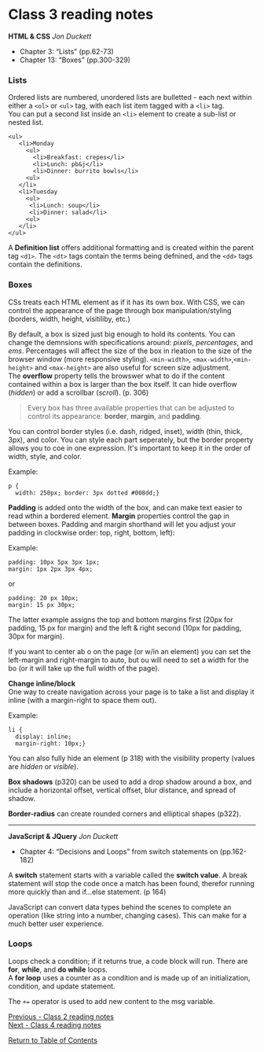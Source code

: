 # Class 3 reading notes

**HTML & CSS** *Jon Duckett*

- Chapter 3: “Lists” (pp.62-73)
- Chapter 13: “Boxes” (pp.300-329)

### Lists
Ordered lists are numbered, unordered lists are bulletted - each next within either a `<ol>` or `<ul>` tag, with each list item tagged with a `<li>` tag.  
You can put a second list inside an `<li>` element to create a sub-list or nested list.
```
<ul>
   <li>Monday
     <ul>
       <li>Breakfast: crepes</li>
       <li>Lunch: pb&j</li>
       <li>Dinner: burrito bowls</li>
     <ul>
   </li>
   <li>Tuesday
     <ul>
      <li>Lunch: soup</li>
      <li>Dinner: salad</li>
     <ul>
   </li>
</ul>
```
A **Definition list** offers additional formatting and is created within the parent tag `<d1>`. The `<dt>` tags contain the terms being defnined, and the `<dd>` tags contain the definitions.

### Boxes
CSs treats each HTML element as if it has its own box. With CSS, we can control the appearance of the page through box manipulation/styling (borders, width, height, visitiliby, etc.)

By default, a box is sized just big enough to hold its contents. You can change the demnsions with specifications around: *pixels*, *percentages*, and *ems*. Percentages will affect the size of the box in rleation to the size of the browser window (more responsive styling). `<min-width>`, `<max-width>`,`<min-height>` and `<max-height>` are also useful for screen size adjustment.  
The **overflow** property tells the browswer what to do if the content contained within a box is larger than the box itself. It can hide overflow (*hidden*) or add a scrollbar (*scroll*). (p. 306)

> Every box has three available properties that can be adjusted to control its appearance: **border**, **margin**, and **padding**.

You can control border styles (i.e. dash, ridged, inset), width (thin, thick, 3px), and color. You can style each part seperately, but the border property allows you to coe in one expression. It's important to keep it in the order of width, style, and color.

Example:  
```
p {
  width: 250px; border: 3px dotted #008dd;}
```
**Padding** is added onto the width of the box, and can make text easier to read wthin a bordered element. **Margin** properties control the gap in between boxes. Padding and margin shorthand will let you adjust your padding in clockwise order: top, right, bottom, left):

Example:  
```
padding: 10px 5px 3px 1px;
margin: 1px 2px 3px 4px;
```
or
```
padding: 20 px 10px;
margin: 15 px 30px;
```
The latter example  assigns the top and bottom margins first (20px for padding, 15 px for margin) and the left & right second (10px for padding, 30px for margin).

If you want to center ab o on the page (or w/in an element) you can set the left-margin and right-margin to auto, but ou will need to set a width for the bo (or it will take up the full width of the page).

**Change inline/block**  
One way to create navigation across your page is to take a list and display it inline (with a margin-right to space them out).

Example:
```
li {
  display: inline;
  margin-right: 10px;}
```
You can also fully hide an element (p 318) with the visibility property (values are *hidden* or *visible*).

**Box shadows** (p320) can be used to add a drop shadow around a box, and include a horizontal offset, vertical offset, blur distance, and spread of shadow.

**Border-radius** can create rounded corners and elliptical shapes (p322).

<hr />

**JavaScript & JQuery** *Jon Duckett*

- Chapter 4: “Decisions and Loops” from switch statements on (pp.162-182)

A **switch** statement starts with a variable called the **switch value**.  A break statement will stop the code once a match has been found, therefor running more quickly than and if...else statement. (p 164)

JavaScript can convert data types behind the scenes to complete an operation (like string into a number, changing cases). This can make for a much better user experience.

### Loops

Loops check a condition; if it returns true, a code block will run. There are **for**, **while**, and **do while** loops.  
A **for loop** uses a counter as a condition and is made up of an initialization, condition, and update statement.

The `+=` operator is used to add new content to the msg variable.

[Previous - Class 2 reading notes](class-02.md)  
[Next - Class 4 reading notes](class-04.md)

[Return to Table of Contents](README.md)